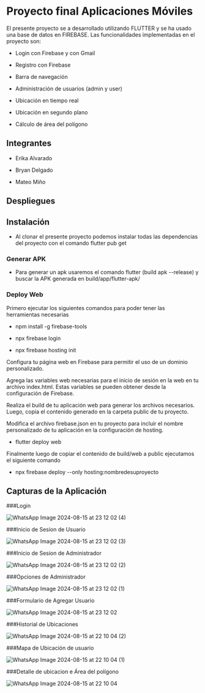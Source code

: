 # Proyecto final Aplicaciones Móviles 
El presente proyecto se a desarrollado utilizando FLUTTER y se ha usado una base de datos en FIREBASE. Las funcionalidades implementadas en el proyecto son:

- Login con Firebase y con Gmail

- Registro con Firebase

- Barra de navegación

- Administración de usuarios (admin y user)

- Ubicación en tiempo real

- Ubicación en segundo plano

- Cálculo de área del polígono

## Integrantes

- Erika Alvarado

- Bryan Delgado

- Mateo Miño

## Despliegues


## Instalación
- Al clonar el presente proyecto podemos instalar todas las dependencias del proyecto con el comando flutter pub get

### Generar APK
- Para generar un apk usaremos el comando flutter (build apk --release) y buscar la APK generada en build/app/flutter-apk/

### Deploy Web
Primero ejecutar los siguientes comandos para poder tener las herramientas necesarias
- npm install -g firebase-tools
 
- npx firebase login

- npx firebase hosting init

Configura tu página web en Firebase para permitir el uso de un dominio personalizado.

Agrega las variables web necesarias para el inicio de sesión en la web en tu archivo index.html. Estas variables se pueden obtener desde la configuración de Firebase.

Realiza el build de tu aplicación web para generar los archivos necesarios. Luego, copia el contenido generado en la carpeta public de tu proyecto.

Modifica el archivo firebase.json en tu proyecto para incluir el nombre personalizado de tu aplicación en la configuración de hosting.

- flutter deploy web

Finalmente luego de copiar el contenido de build/web a public ejecutamos el siguiente comando

- npx firebase deploy --only hosting:nombredesuproyecto



## Capturas de la Aplicación
###Login

![WhatsApp Image 2024-08-15 at 23 12 02 (4)](https://github.com/user-attachments/assets/7f525f84-ee38-45f6-a84d-d002197117a6)

###Inicio de Sesion de Usuario

![WhatsApp Image 2024-08-15 at 23 12 02 (3)](https://github.com/user-attachments/assets/aed033f1-34d1-4dc6-8345-8b62a0a6c040)

###Inicio de Sesion de Administrador

![WhatsApp Image 2024-08-15 at 23 12 02 (2)](https://github.com/user-attachments/assets/a97b4693-c87d-48e5-bcce-bfcf67d80df2)

###Opciones de Administrador

![WhatsApp Image 2024-08-15 at 23 12 02 (1)](https://github.com/user-attachments/assets/dc62ba07-a9b4-4f6c-a182-01ac998476f3)

###Formulario de Agregar Usuario

![WhatsApp Image 2024-08-15 at 23 12 02](https://github.com/user-attachments/assets/035b0b90-23e6-42ff-8646-4ad43006744a)

###Historial de Ubicaciones

![WhatsApp Image 2024-08-15 at 22 10 04 (2)](https://github.com/user-attachments/assets/81f34781-cea0-4d33-a601-5f9b814d64a3)

###Mapa de Ubicación de usuario

![WhatsApp Image 2024-08-15 at 22 10 04 (1)](https://github.com/user-attachments/assets/e25abc74-c45f-4fb6-910a-cb5d9d7e0a0e)

###Detalle de ubicacion e Área del polígono

![WhatsApp Image 2024-08-15 at 22 10 04](https://github.com/user-attachments/assets/5eebd6cf-cd38-42ff-8c43-2382e6a6f9bd)


